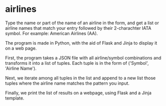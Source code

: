 # airlines

Type the name or part of the name of an airline in the form, and get a list or airline names that match your entry followed by their 2-charachter IATA symbol. For example: American Airlines (AA).

The program is made in Python, with the aid of Flask and Jinja to display it on a web page.

First, the program takes a JSON file with all airline/symbol combinations and transforms it into a list of tuples. Each tuple is in the form of ('Symbol', 'Airline Name').

Next, we iterate among all tuples in the list and append to a new list those tuples where the airline name matches the pattern you input.

Finally, we print the list of results on a webpage, using Flask and a Jinja template. 
